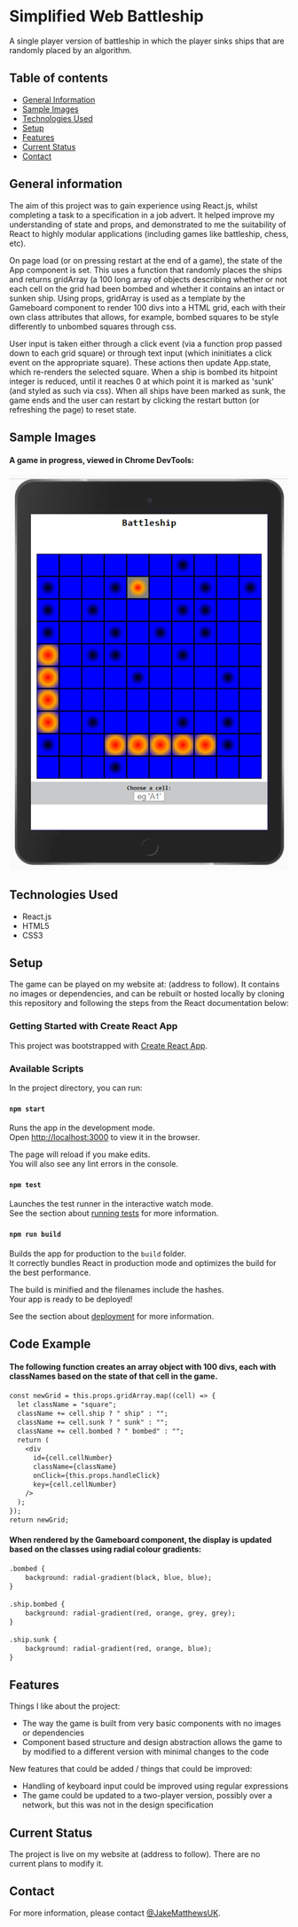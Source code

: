 # Simplified Web Battleship

A single player version of battleship in which the player sinks ships that are randomly placed by an algorithm.

## Table of contents

- [General Information](#general-information)
- [Sample Images](#sample-images)
- [Technologies Used](#technologies-used)
- [Setup](#setup)
- [Features](#features)
- [Current Status](#current-status)
- [Contact](#contact)

## General information

The aim of this project was to gain experience using React.js, whilst completing a task to a specification in a job advert. It helped improve my understanding of state and props, and demonstrated to me the suitability of React to highly modular applications (including games like battleship, chess, etc).

On page load (or on pressing restart at the end of a game), the state of the App component is set. This uses a function that randomly places the ships and returns gridArray (a 100 long array of objects describing whether or not each cell on the grid had been bombed and whether it contains an intact or sunken ship. Using props, gridArray is used as a template by the Gameboard component to render 100 divs into a HTML grid, each with their own class attributes that allows, for example, bombed squares to be style differently to unbombed squares through css.

User input is taken either through a click event (via a function prop passed down to each grid square) or through text input (which ininitiates a click event on the appropriate square). These actions then update App.state, which re-renders the selected square. When a ship is bombed its hitpoint integer is reduced, until it reaches 0 at which point it is marked as 'sunk' (and styled as such via css). When all ships have been marked as sunk, the game ends and the user can restart by clicking the restart button (or refreshing the page) to reset state.

## Sample Images

#### A game in progress, viewed in Chrome DevTools:

![Example screenshot](./screenshotForReadMe.png)

## Technologies Used

- React.js
- HTML5
- CSS3

## Setup

The game can be played on my website at: (address to follow). It contains no images or dependencies, and can be rebuilt or hosted locally by cloning this repository and following the steps from the React documentation below:

### Getting Started with Create React App

This project was bootstrapped with [Create React App](https://github.com/facebook/create-react-app).

### Available Scripts

In the project directory, you can run:

#### `npm start`

Runs the app in the development mode.\
Open [http://localhost:3000](http://localhost:3000) to view it in the browser.

The page will reload if you make edits.\
You will also see any lint errors in the console.

#### `npm test`

Launches the test runner in the interactive watch mode.\
See the section about [running tests](https://facebook.github.io/create-react-app/docs/running-tests) for more information.

#### `npm run build`

Builds the app for production to the `build` folder.\
It correctly bundles React in production mode and optimizes the build for the best performance.

The build is minified and the filenames include the hashes.\
Your app is ready to be deployed!

See the section about [deployment](https://facebook.github.io/create-react-app/docs/deployment) for more information.

## Code Example

#### The following function creates an array object with 100 divs, each with classNames based on the state of that cell in the game.

    const newGrid = this.props.gridArray.map((cell) => {
      let className = "square";
      className += cell.ship ? " ship" : "";
      className += cell.sunk ? " sunk" : "";
      className += cell.bombed ? " bombed" : "";
      return (
        <div
          id={cell.cellNumber}
          className={className}
          onClick={this.props.handleClick}
          key={cell.cellNumber}
        />
      );
    });
    return newGrid;

#### When rendered by the Gameboard component, the display is updated based on the classes using radial colour gradients:

    .bombed {
        background: radial-gradient(black, blue, blue);
    }

    .ship.bombed {
        background: radial-gradient(red, orange, grey, grey);
    }

    .ship.sunk {
        background: radial-gradient(red, orange, blue);
    }

## Features

Things I like about the project:

- The way the game is built from very basic components with no images or dependencies
- Component based structure and design abstraction allows the game to by modified to a different version with minimal changes to the code

New features that could be added / things that could be improved:

- Handling of keyboard input could be improved using regular expressions
- The game could be updated to a two-player version, possibly over a network, but this was not in the design specification

## Current Status

The project is live on my website at (address to follow). There are no current plans to modify it.

## Contact

For more information, please contact [@JakeMatthewsUK](https://www.jakematthews.uk/).
